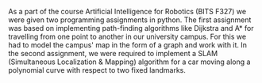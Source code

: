 As a part of the course Artificial Intelligence for Robotics (BITS F327) we were given two programming assignments in python.
The first assignment was based on implementing path-finding algorithms like Dijkstra and A* for travelling from one point to another in our university campus. For this we had to model the campus' map in the form of a graph and work with it.
In the second assignment, we were required to implement a SLAM (Simultaneous Localization & Mapping) algorithm for a car moving along a polynomial curve with respect to two fixed landmarks.